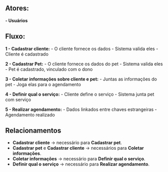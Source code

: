 ## Atores:
**- Usuários**

## Fluxo:
**1 - Cadastrar cliente:**
    - O cliente fornece os dados
    - Sistema valida eles
    - Cliente é cadastrado

**2 - Cadastrar Pet:**
    - O cliente fornece os dados do pet
    - Sistema valida eles
    - Pet é cadastrado, vinculado com o dono

**3 - Coletar informações sobre cliente e pet:**
    - Juntas as informações do pet
    - Joga elas para o agendamento

**4 - Definir qual o serviço:**
    - Cliente define o serviço
    - Sistema junta pet com serviço

**5 - Realizar agendamento:**
    - Dados linkados entre chaves estrangeiras
    - Agendamento realizado


## Relacionamentos
- **Cadastrar cliente** → necessário para **Cadastrar pet**.
- **Cadastrar pet** e **Cadastrar cliente** → necessários para **Coletar informações**.
- **Coletar informações** → necessário para **Definir qual o serviço**.
- **Definir qual o serviço** → necessário para **Realizar agendamento**.